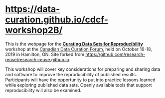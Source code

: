 # https://data-curation.github.io/cdcf-workshop2B/

This is the webpage for the **[Curating Data Sets for Reproducibility](https://data-curation.github.io/cdcf-workshop2B/)** workshop at the [Canadian Data Curation Forum](https://data-curation.github.io), held on October 16-18, 2019 in Hamilton, ON. Site forked from https://github.com/research-reuse/research-reuse.github.io.

This workshop will cover key considerations for preparing and sharing data and software to improve the reproducibility of published results. Participants will have the opportunity to put into practice lessons learned while exploring published data sets. Openly available tools that support reproducibility will also be examined.
